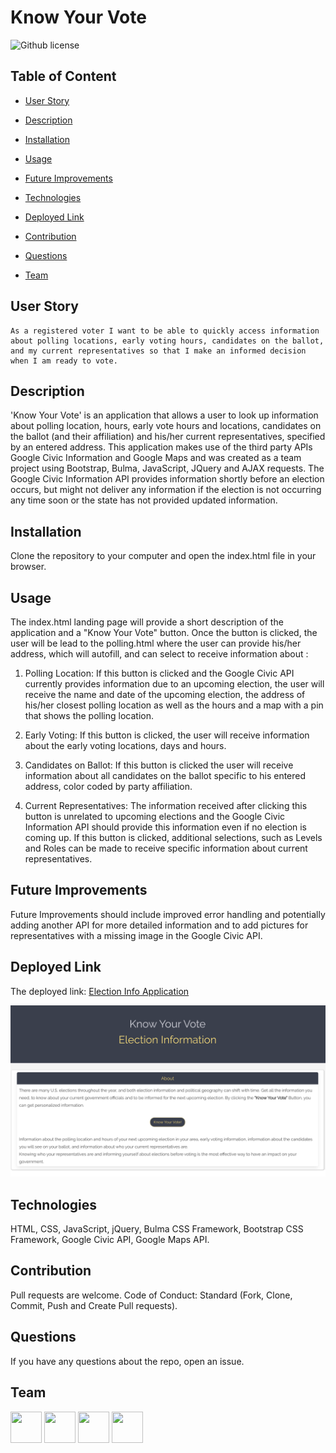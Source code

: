 # Know Your Vote

![Github license](https://img.shields.io/badge/License-MIT-yellow.svg)

## Table of Content

- [User Story](#User)

- [Description](#Description)

- [Installation](#Installation)

- [Usage](#Usage)

- [Future Improvements](#Future)

- [Technologies](#Technologies)

- [Deployed Link](#Deployed)

- [Contribution](#Contribution)

- [Questions](#Questions)

- [Team](#Team)

## User Story

```
As a registered voter I want to be able to quickly access information about polling locations, early voting hours, candidates on the ballot, and my current representatives so that I make an informed decision when I am ready to vote.
```

## Description

'Know Your Vote' is an application that allows a user to look up information about polling location, hours, early vote hours and locations, candidates on the ballot (and their affiliation) and his/her current representatives, specified by an entered address. This application makes use of the third party APIs Google Civic Information and Google Maps and was created as a team project using Bootstrap, Bulma, JavaScript, JQuery and AJAX requests. The Google Civic Information API provides information shortly before an election occurs, but might not deliver any information if the election is not occurring any time soon or the state has not provided updated information.

## Installation

Clone the repository to your computer and open the index.html file in your browser.

## Usage

The index.html landing page will provide a short description of the application and a "Know Your Vote" button. Once the button is clicked, the user will be lead to the polling.html where the user can provide his/her address, which will autofill, and can select to receive information about :

1. Polling Location: If this button is clicked and the Google Civic API currently provides information due to an upcoming election, the user will receive the name and date of the upcoming election, the address of his/her closest polling location as well as the hours and a map with a pin that shows the polling location.

2. Early Voting: If this button is clicked, the user will receive information about the early voting locations, days and hours.

3. Candidates on Ballot: If this button is clicked the user will receive information about all candidates on the ballot specific to his entered address, color coded by party affiliation.

4. Current Representatives: The information received after clicking this button is unrelated to upcoming elections and the Google Civic Information API should provide this information even if no election is coming up. If this button is clicked, additional selections, such as Levels and Roles can be made to receive specific information about current representatives.

## Future Improvements

Future Improvements should include improved error handling and potentially adding another API for more detailed information and to add pictures for representatives with a missing image in the Google Civic API.

## Deployed Link

The deployed link: <a href="https://steffield.github.io/Know-Your-Vote/">Election Info Application</a>

<img src ="./assets/images/appCurrentDesign.png">

## Technologies

HTML, CSS, JavaScript, jQuery, Bulma CSS Framework, Bootstrap CSS Framework, Google Civic API, Google Maps API.

## Contribution

Pull requests are welcome. Code of Conduct: Standard (Fork, Clone, Commit, Push and Create Pull requests).

## Questions

If you have any questions about the repo, open an issue.

## Team

<img src="https://avatars0.githubusercontent.com/u/56233744?v=4" width ="50px" height="50px"> <img src="https://avatars3.githubusercontent.com/u/47950206?s=400&u=681e1ba0c36a7616c4b725b7eaa5d7e3a8fd1792&v=4" width ="50px" height="50px"> <img src="https://avatars2.githubusercontent.com/u/58318559?s=400&u=63867c02cab88408b90435182d87d4569f8095f2&v=4" width ="50px" height="50px"> <img src="https://avatars0.githubusercontent.com/u/58635628?s=400&u=74271d5cc9ef31824e6f94f1cbe266d3b4130f97&v=4" width ="50px" height="50px">
